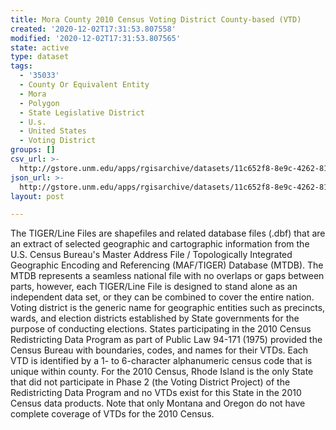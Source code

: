 ```yaml
---
title: Mora County 2010 Census Voting District County-based (VTD)
created: '2020-12-02T17:31:53.807558'
modified: '2020-12-02T17:31:53.807565'
state: active
type: dataset
tags:
  - '35033'
  - County Or Equivalent Entity
  - Mora
  - Polygon
  - State Legislative District
  - U.s.
  - United States
  - Voting District
groups: []
csv_url: >-
  http://gstore.unm.edu/apps/rgisarchive/datasets/11c652f8-8e9c-4262-8117-425128a93218/tl_2010_35033_vtd10.derived.csv
json_url: >-
  http://gstore.unm.edu/apps/rgisarchive/datasets/11c652f8-8e9c-4262-8117-425128a93218/tl_2010_35033_vtd10.derived.json
layout: post

---
```

The TIGER/Line Files are shapefiles and related database files (.dbf) that are an extract of selected geographic and cartographic information from the U.S. Census Bureau's Master Address File / Topologically Integrated Geographic Encoding and Referencing (MAF/TIGER) Database (MTDB).  The MTDB represents a seamless national file with no overlaps or gaps between parts, however, each TIGER/Line File is designed to stand alone as an independent data set, or they can be combined to cover the entire nation.  Voting district is the generic name for geographic entities such as precincts, wards, and election districts established by State governments for the purpose of conducting elections.  States participating in the 2010 Census Redistricting Data Program as part of Public Law 94-171 (1975) provided the Census Bureau with boundaries, codes, and names for their VTDs.  Each VTD is identified by a 1- to 6-character alphanumeric census code that is unique within county.  For the 2010 Census, Rhode Island is the only State that did not participate in Phase 2 (the Voting District Project) of the Redistricting Data Program and no VTDs exist for this State in the 2010 Census data products.  Note that only Montana and Oregon do not have complete coverage of VTDs for the 2010 Census.  

